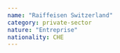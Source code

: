 ```yaml
---
name: "Raiffeisen Switzerland"
category: private-sector
nature: "Entreprise"
nationality: CHE
---
```

